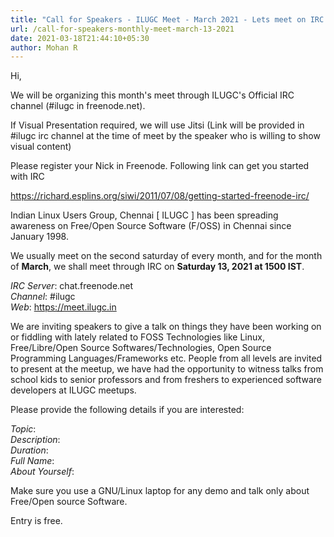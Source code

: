 ```yaml
---
title: "Call for Speakers - ILUGC Meet - March 2021 - Lets meet on IRC (#ilugc in freenode.net)"
url: /call-for-speakers-monthly-meet-march-13-2021
date: 2021-03-18T21:44:10+05:30
author: Mohan R
---
```


Hi,

We will be organizing this month's meet through ILUGC's Official IRC channel (#ilugc in freenode.net).

If Visual Presentation required, we will use Jitsi (Link will be provided in #ilugc irc channel at the time of meet by the speaker who is willing to show visual content)

Please register your Nick in Freenode. Following link can get you started with IRC

https://richard.esplins.org/siwi/2011/07/08/getting-started-freenode-irc/

Indian Linux Users Group, Chennai [ ILUGC ] has been spreading awareness on Free/Open Source Software (F/OSS) in Chennai since January 1998.

We usually meet on the second saturday of every month, and for the month of **March**, we shall meet through IRC on **Saturday 13, 2021 at 1500 IST**.

*IRC Server*: chat.freenode.net \
*Channel*: #ilugc \
*Web*: https://meet.ilugc.in

We are inviting speakers to give a talk on things they have been working on or fiddling with lately related to FOSS Technologies like Linux, Free/Libre/Open Source Softwares/Technologies, Open Source Programming Languages/Frameworks etc. People from all levels are invited to present at the meetup, we have had the opportunity to witness talks from school kids to senior professors and from freshers to experienced software developers at ILUGC meetups.

Please provide the following details if you are interested:

*Topic*:\
*Description*:\
*Duration*:\
*Full Name*:\
*About Yourself*:

Make sure you use a GNU/Linux laptop for any demo and talk only about Free/Open source Software.

Entry is free.
